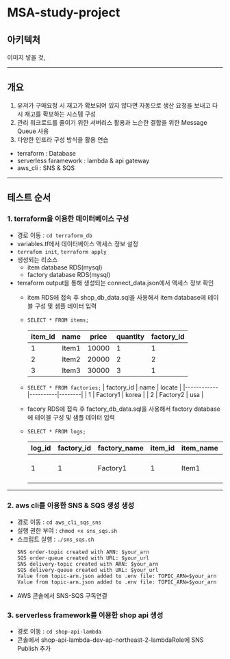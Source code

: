# MSA-study-project

## 아키텍처
이미지 넣을 것,

---

## 개요
1. 유저가 구매요청 시 재고가 확보되어 있지 않다면 자동으로 생산 요청을 보내고 다시 재고를 확보하는 시스템 구성
2. 관리 워크로드를 줄이기 위한 서버리스 활용과 느슨한 결합을 위한 Message Queue 사용
3. 다양한 인프라 구성 방식을 활용 연습
  - terraform : Database
  - serverless faramework : lambda & api gateway
  - aws_cli : SNS & SQS

---

## 테스트 순서

### 1. terraform을 이용한 데이터베이스 구성
  - 경로 이동 : `cd terraform_db` 
  - variables.tf에서 데이터베이스 액세스 정보 설정
  - `terrafom init`, `terraform apply`
  - 생성되는 리소스
    - item database RDS(mysql)
    - factory database RDS(mysql)
  - terraform output을 통해 생성되는 connect_data.json에서 액세스 정보 확인 
    - item RDS에 접속 후 shop_db_data.sql을 사용해서 item database에 테이블 구성 및 샘플 데이터 입력
    - `SELECT * FROM items;`

        | item_id | name  | price  | quantity | factory_id |
        |---------|-------|--------|----------|------------|
        | 1       | Item1 | 10000  | 1        | 1          |
        | 2       | Item2 | 20000  | 2        | 2          |
        | 3       | Item3 | 30000  | 3        | 1          |
    - `SELECT * FROM factories;`
        | factory_id | name     | locate |
        |------------|----------|--------|
        | 1          | Factory1 | korea  |
        | 2          | Factory2 | usa    |
    - facory RDS에 접속 후 factory_db_data.sql을 사용해서 factory database에 테이블 구성 및 샘플 데이터 입력
    - `SELECT * FROM logs;`

      | log_id | factory_id | factory_name | item_id | item_name | quantity | requester | datetime            |
      |--------|------------|--------------|---------|-----------|----------|-----------|---------------------|
      |      1 |          1 | Factory1     |       1 | Item1     |        5 | jeonghun  | 2023-05-18 09:46:48 |
---
### 2. aws cli를 이용한 SNS & SQS 생성 생성
  - 경로 이동 : `cd aws_cli_sqs_sns`
  - 실행 권한 부여 : `chmod +x sns_sqs.sh` 
  - 스크립트 실행 : `./sns_sqs.sh`
    ```
    SNS order-topic created with ARN: $your_arn 
    SQS order-queue created with URL: $your_url
    SNS delivery-topic created with ARN: $your_arn 
    SQS delivery-queue created with URL: $your_url
    Value from topic-arn.json added to .env file: TOPIC_ARN=$your_arn 
    Value from topic-arn.json added to .env file: TOPIC_ARN=$your_arn 
    ```
  - AWS 콘솔에서 SNS-SQS 구독연결
### 3. serverless framework를 이용한 shop api 생성
  - 경로 이동 : `cd shop-api-lambda`
  - 콘솔에서 shop-api-lambda-dev-ap-northeast-2-lambdaRole에 SNS Publish 추가

